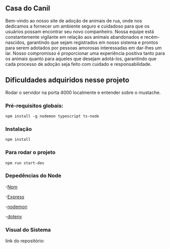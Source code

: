 ## Casa do Canil 
Bem-vindo ao nosso site de adoção de animais de rua, onde nos dedicamos a fornecer um ambiente seguro e cuidadoso para que os usuários possam encontrar seu novo companheiro. Nossa equipe está constantemente vigilante em relação aos animais abandonados e recém-nascidos, garantindo que sejam registrados em nosso sistema e prontos para serem adotados por pessoas amorosas interessadas em dar-lhes um lar. Nosso compromisso é proporcionar uma experiência positiva tanto para os animais quanto para aqueles que desejam adotá-los, garantindo que cada processo de adoção seja feito com cuidado e responsabilidade.

## Dificuldades adquiridos nesse projeto 
Rodar o servidor na porta 4000 localmente e entender sobre o mustache. 

### Pré-requisitos globais: 
`npm install -g nodemon typescript ts-node` 

### Instalação 
`npm install` 

### Para rodar o projeto 
`npm run start-dev`

### Depedências do Node 

-[Npm](https://www.npmjs.com/) 

-[Express](https://expressjs.com/pt-br/)

-[nodemon](https://nodemon.io/) 

-[dotenv](https://www.npmjs.com/package/dotenv)

### Visual do Sistema 

link do repositório: 
